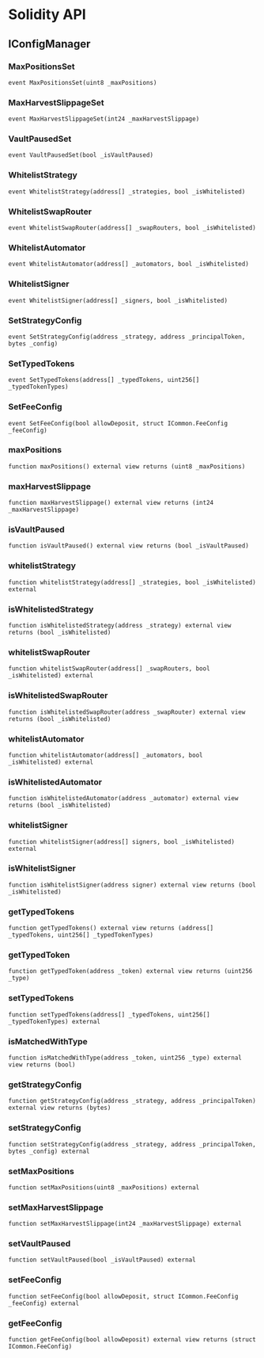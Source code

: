 # Solidity API

## IConfigManager

### MaxPositionsSet

```solidity
event MaxPositionsSet(uint8 _maxPositions)
```

### MaxHarvestSlippageSet

```solidity
event MaxHarvestSlippageSet(int24 _maxHarvestSlippage)
```

### VaultPausedSet

```solidity
event VaultPausedSet(bool _isVaultPaused)
```

### WhitelistStrategy

```solidity
event WhitelistStrategy(address[] _strategies, bool _isWhitelisted)
```

### WhitelistSwapRouter

```solidity
event WhitelistSwapRouter(address[] _swapRouters, bool _isWhitelisted)
```

### WhitelistAutomator

```solidity
event WhitelistAutomator(address[] _automators, bool _isWhitelisted)
```

### WhitelistSigner

```solidity
event WhitelistSigner(address[] _signers, bool _isWhitelisted)
```

### SetStrategyConfig

```solidity
event SetStrategyConfig(address _strategy, address _principalToken, bytes _config)
```

### SetTypedTokens

```solidity
event SetTypedTokens(address[] _typedTokens, uint256[] _typedTokenTypes)
```

### SetFeeConfig

```solidity
event SetFeeConfig(bool allowDeposit, struct ICommon.FeeConfig _feeConfig)
```

### maxPositions

```solidity
function maxPositions() external view returns (uint8 _maxPositions)
```

### maxHarvestSlippage

```solidity
function maxHarvestSlippage() external view returns (int24 _maxHarvestSlippage)
```

### isVaultPaused

```solidity
function isVaultPaused() external view returns (bool _isVaultPaused)
```

### whitelistStrategy

```solidity
function whitelistStrategy(address[] _strategies, bool _isWhitelisted) external
```

### isWhitelistedStrategy

```solidity
function isWhitelistedStrategy(address _strategy) external view returns (bool _isWhitelisted)
```

### whitelistSwapRouter

```solidity
function whitelistSwapRouter(address[] _swapRouters, bool _isWhitelisted) external
```

### isWhitelistedSwapRouter

```solidity
function isWhitelistedSwapRouter(address _swapRouter) external view returns (bool _isWhitelisted)
```

### whitelistAutomator

```solidity
function whitelistAutomator(address[] _automators, bool _isWhitelisted) external
```

### isWhitelistedAutomator

```solidity
function isWhitelistedAutomator(address _automator) external view returns (bool _isWhitelisted)
```

### whitelistSigner

```solidity
function whitelistSigner(address[] signers, bool _isWhitelisted) external
```

### isWhitelistSigner

```solidity
function isWhitelistSigner(address signer) external view returns (bool _isWhitelisted)
```

### getTypedTokens

```solidity
function getTypedTokens() external view returns (address[] _typedTokens, uint256[] _typedTokenTypes)
```

### getTypedToken

```solidity
function getTypedToken(address _token) external view returns (uint256 _type)
```

### setTypedTokens

```solidity
function setTypedTokens(address[] _typedTokens, uint256[] _typedTokenTypes) external
```

### isMatchedWithType

```solidity
function isMatchedWithType(address _token, uint256 _type) external view returns (bool)
```

### getStrategyConfig

```solidity
function getStrategyConfig(address _strategy, address _principalToken) external view returns (bytes)
```

### setStrategyConfig

```solidity
function setStrategyConfig(address _strategy, address _principalToken, bytes _config) external
```

### setMaxPositions

```solidity
function setMaxPositions(uint8 _maxPositions) external
```

### setMaxHarvestSlippage

```solidity
function setMaxHarvestSlippage(int24 _maxHarvestSlippage) external
```

### setVaultPaused

```solidity
function setVaultPaused(bool _isVaultPaused) external
```

### setFeeConfig

```solidity
function setFeeConfig(bool allowDeposit, struct ICommon.FeeConfig _feeConfig) external
```

### getFeeConfig

```solidity
function getFeeConfig(bool allowDeposit) external view returns (struct ICommon.FeeConfig)
```

